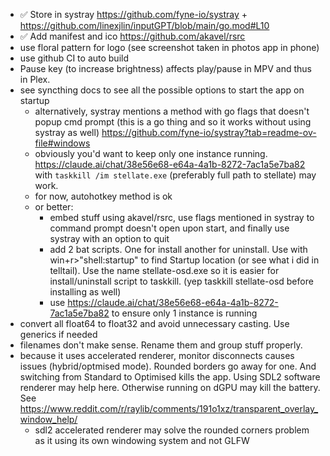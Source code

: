- ✅ Store in systray https://github.com/fyne-io/systray + https://github.com/linexjlin/inputGPT/blob/main/go.mod#L10 
- ✅ Add manifest and ico https://github.com/akavel/rsrc
- use floral pattern for logo (see screenshot taken in photos app in phone)
- use github CI to auto build
- Pause key (to increase brightness) affects play/pause in MPV and thus in Plex.
- see syncthing docs to see all the possible options to start the app on startup
  - alternatively, systray mentions a method with go flags that doesn't popup cmd prompt (this is a go thing and so it works without using systray as well) https://github.com/fyne-io/systray?tab=readme-ov-file#windows
  - obviously you'd want to keep only one instance running. https://claude.ai/chat/38e56e68-e64a-4a1b-8272-7ac1a5e7ba82 with `taskkill /im stellate.exe` (preferably full path to stellate) may work.
  - for now, autohotkey method is ok 
  - or better:
    - embed stuff using akavel/rsrc, use flags mentioned in systray to command prompt doesn't open upon start, and finally use systray with an option to quit
    - add 2 bat scripts. One for install another for uninstall. Use with win+r>"shell:startup" to find Startup location (or see what i did in telltail). Use the name stellate-osd.exe so it is easier for install/uninstall script to taskkill. (yep taskkill stellate-osd before installing as well)
    - use https://claude.ai/chat/38e56e68-e64a-4a1b-8272-7ac1a5e7ba82 to ensure only 1 instance is running
- convert all float64 to float32 and avoid unnecessary casting. Use generics if needed
- filenames don't make sense. Rename them and group stuff properly.
- because it uses accelerated renderer, monitor disconnects causes issues (hybrid/optmised mode). Rounded borders go away for one. And switching from Standard to Optimised kills the app. Using SDL2 software renderer may help here. Otherwise running on dGPU may kill the battery. See https://www.reddit.com/r/raylib/comments/191o1xz/transparent_overlay_window_help/
  - sdl2 accelerated renderer may solve the rounded corners problem as it using its own windowing system and not GLFW